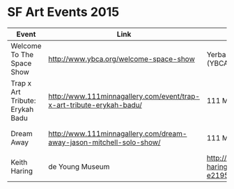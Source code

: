 SF Art Events 2015
==============
| Event | Link | Where | When | 
| ----- | ---- | ----- | ---- |
| Welcome To The Space Show | http://www.ybca.org/welcome-space-show | Yerba Buena Center for the Arts (YBCA) | Jan 8-11 |
| Trap x Art Tribute: Erykah Badu | http://www.111minnagallery.com/event/trap-x-art-tribute-erykah-badu/ | 111 Minna Gallery | January 24 @ 10:30 pm |
| Dream Away| http://www.111minnagallery.com/dream-away-jason-mitchell-solo-show/ | 111 Minna Gallery | Friday, May 1st 2015 | 5-11pm |
| Keith Haring | de Young Museum | http://www.sfstation.com/keith-haring-the-political-line-e2195382 | Jan 10 - Feb 15 | 



